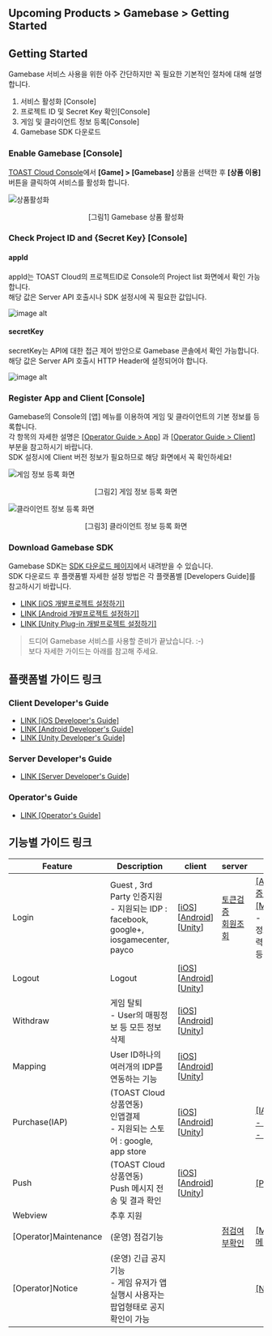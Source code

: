## Upcoming Products > Gamebase > Getting Started

## Getting Started
Gamebase 서비스 사용을 위한 아주 간단하지만 꼭 필요한 기본적인 절차에 대해 설명합니다.

1. 서비스 활성화 [Console]
2. 프로젝트 ID 및 Secret Key 확인[Console]
3. 게임 및 클라이언트 정보 등록[Console]
4. Gamebase SDK 다운로드

### Enable Gamebase [Console]

[TOAST Cloud Console](http://console.cloud.toast.com)에서 **[Game] > [Gamebase]** 상품을 선택한 후 **[상품 이용]** 버튼을 클릭하여 서비스를 활성화 합니다.

![상품활성화](http://static.toastoven.net/prod_gamebase/GettingStarted/img_console_active_1.0.png)
<center>[그림1] Gamebase 상품 활성화</center>

### Check Project ID and {Secret Key} [Console]

#### appId
appId는 TOAST Cloud의 프로젝트ID로 Console의 Project list 화면에서 확인 가능합니다.<br>
해당 값은 Server API 호출시나 SDK 설정시에 꼭 필요한 값입니다.

![image alt](http://static.toastoven.net/prod_gamebase/Server_Developers_Guide/pre_appId_v1.0.png)


#### secretKey
secretKey는 API에 대한 접근 제어 방안으로 Gamebase 콘솔에서 확인 가능합니다. <br>
해당 값은 Server API 호출시 HTTP Header에 설정되어야 합니다.

![image alt](http://static.toastoven.net/prod_gamebase/Server_Developers_Guide/pre_secret_key_v1.0.png)


### Register App and Client [Console]

Gamebase의 Console의 [앱] 메뉴를 이용하여 게임 및 클라이언트의 기본 정보를 등록합니다.<br>
각 항목의 자세한 설명은 [[Operator Guide > App](./app/#app)] 과 [[Operator Guide > Client](./app/#client)] 부분을 참고하시기 바랍니다. <br>
SDK 설정시에 Client 버전 정보가 필요하므로 해당 화면에서 꼭 확인하세요!



![게임 정보 등록 화면](http://static.toastoven.net/prod_gamebase/GettingStarted/img_console_app_1.0.png)
<center>[그림2] 게임 정보 등록 화면</center>

![클라이언트 정보 등록 화면](http://static.toastoven.net/prod_gamebase/GettingStarted/img_console_client_1.0.png)
<center>[그림3] 클라이언트 정보 등록 화면</center>



### Download Gamebase SDK

Gamebase SDK는 [SDK 다운로드 페이지](http://docs.cloud.toast.com/ko/Download/)에서 내려받을 수 있습니다.<br>SDK 다운로드 후 플랫폼별 자세한 설정 방법은 각 플랫폼별 [Developers Guide]를 참고하시기 바랍니다.

* [LINK [iOS 개발프로젝트 설정하기] ](./ios-started/)
* [LINK [Android 개발프로젝트 설정하기] ](./aos-started/)
* [LINK [Unity Plug-in 개발프로젝트 설정하기] ](./unity-started)

> 드디어 Gamebase 서비스를 사용할 준비가 끝났습니다. :-) <br> 보다 자세한 가이드는 아래를 참고해 주세요.


## 플랫폼별 가이드 링크
### Client Developer's Guide
* [LINK [iOS Developer's Guide] ](./ios-started/)
* [LINK [Android Developer's Guide] ](./aos-started/)
* [LINK [Unity Developer's Guide] ](./unity-started/)

### Server Developer's Guide
* [LINK [Server Developer's Guide] ](./Server%20Developer%60s%20Guide/)

### Operator's Guide
* [LINK [Operator's Guide] ](./operating-indicator/)


## 기능별 가이드 링크

| Feature | Description | client | server  | console |
|--------|--------|--------|--------|--------|
| Login        | Guest , 3rd Party 인증지원  <br> - 지원되는 IDP : facebook, google+, iosgamecenter, payco      | [[iOS](./ios-authentication/#login)] [[Android](./aos-authentication/#login)] [[Unity](./unity-authentication/#login)]  | [토큰검증](./Server%20Developer%60s%20Guide/#token-authentication) <br> [회원조회](./Server%20Developer%60s%20Guide/#get-member) |  [[App]메뉴의 인증정보설정](./app/#authentication-information) <br> [[Member]메뉴](./member/#member) <br> - 회원조회(기본정보, 로그인이력, 플레이타임 등) |
| Logout       |  Logout      | [[iOS](./ios-authentication/#logout)] [[Android](./aos-authentication/#logout)] [[Unity](./unity-authentication/#logout)]| | |
| Withdraw       | 게임 탈퇴 <br> - User의 매핑정보 등 모든 정보 삭제     | [[iOS](./ios-authentication/#withdraw)] [[Android](./aos-authentication/#withdraw)] [[Unity](./unity-authentication/#withdraw)]| | |
| Mapping       | User ID하나의 여러개의 IDP를 연동하는 기능      | [[iOS](./ios-authentication/#mapping)] [[Android](./aos-authentication/#mapping)] [[Unity](./unity-authentication/#mapping)]| | |
| Purchase(IAP)       |  (TOAST Cloud 상품연동) <br> 인앱결제 <br> - 지원되는 스토어 : google, app store      | [[iOS](./ios-purchase/#purchase)] [[Android](./aos-purchase/#purchase)] [[Unity](./unity-purchase/#purchase)]| | [[IAP]메뉴](./purchase/#app)<br> [- 아이템 등록](./purchase/#item) <br> [- 결제정보 조회](./purchase/#transactions) |
| Push       | (TOAST Cloud 상품연동) <br> Push 메시지 전송 및 결과 확인      | [[iOS](./ios-push/#push)] [[Android](./aos-push/#push)] [[Unity](./unity-push/#push)]| |[[Push]메뉴](./push/#push) |
| Webview      | 추후 지원       |  | | |
| [Operator]Maintenance      | (운영) 점검기능       |  | [점검여부확인](./Server%20Developer%60s%20Guide/#maintenance) |  [[Maintenance]메뉴](./operation/#maintenance) |
| [Operator]Notice      | (운영) 긴급 공지 기능 <br> - 게임 유저가 앱 실행시 사용자는 팝업형태로 공지 확인이 가능      | | | [[Notice]메뉴](./operation/#notice) |

